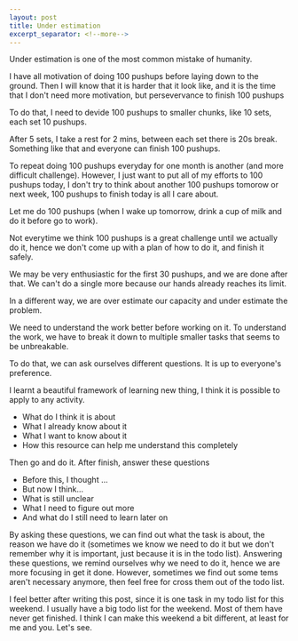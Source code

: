 ```yaml
---
layout: post
title: Under estimation
excerpt_separator: <!--more-->
---
```



Under estimation is one of the most common mistake of humanity.

<!--more-->

I have all motivation of doing 100 pushups before laying down to the ground. Then I will know that it is harder that
it look like, and it is the time that I don't need more motivation, but persevervance to finish 100 pushups

To do that, I need to devide 100 pushups to smaller chunks, like 10 sets, each set 10 pushups.

After 5 sets, I take a rest for 2 mins, between each set there is 20s break. Something like that and everyone can finish
100 pushups.

To repeat doing 100 pushups everyday for one month is another (and more difficult challenge). However, I just want to put
all of my efforts to 100 pushups today, I don't try to think about another 100 pushups tomorow or next week, 100 pushups
to finish today is all I care about.

Let me do 100 pushups (when I wake up tomorrow, drink a cup of milk and do it before go to work).

Not everytime we think 100 pushups is a great challenge until we actually do it, hence we don't come up with a plan of
how to do it, and finish it safely.

We may be very enthusiastic for the first 30 pushups, and we are done after that. We can't do a single more because our
hands already reaches its limit.

In a different way, we are over estimate our capacity and under estimate the problem.

We need to understand the work better before working on it. To understand the work, we have to break it down to multiple
smaller tasks that seems to be unbreakable.

To do that, we can ask ourselves different questions. It is up to everyone's preference.

I learnt a beautiful framework of learning new thing, I think it is possible to apply to any activity.

- What do I think it is about
- What I already know about it
- What I want to know about it
- How this resource can help me understand this completely

Then go and do it. After finish, answer these questions

- Before this, I thought ...
- But now I think...
- What is still unclear
- What I need to figure out more
- And what do I still need to learn later on

By asking these questions, we can find out what the task is about, the reason we have do it (sometimes we know we need
to do it but we don't remember why it is important, just because it is in the todo list). Answering these questions,
we remind ourselves why we need to do it, hence we are more focusing in get it done. However, sometimes we find out some
tems aren't necessary anymore, then feel free for cross them out of the todo list.

I feel better after writing this post, since it is one task in my todo list for this weekend. I usually have a big todo
list for the weekend. Most of them have never get finished. I think I can make this weekend a bit different, at least
for me and you. Let's see.

